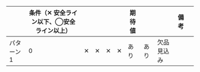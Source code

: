 |          |  条件（✕ 安全ライン以下、◯安全ライン以上）  |     |     |     |     |  期待値  |      |         |  備考  |    |
|----------|--------------------------|-----|-----|-----|-----|-------|------|---------|------|----|
|  パターン 1  |  0                       |  ✕  |  ✕  |  ✕  |  ✕  |  あり   |  あり  |  欠品見込み  |      |    |